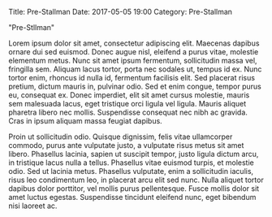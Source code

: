 Title: Pre-Stallman
Date: 2017-05-05 19:00
Category: Pre-Stallman

"Pre-Stllman"

Lorem ipsum dolor sit amet, consectetur adipiscing elit. Maecenas dapibus ornare dui sed euismod. Donec augue nisl, eleifend a purus vitae, molestie elementum metus. Nunc sit amet ipsum fermentum, sollicitudin massa vel, fringilla sem. Aliquam lacus tortor, porta nec sodales ut, tempus id ex. Nunc tortor enim, rhoncus id nulla id, fermentum facilisis elit. Sed placerat risus pretium, dictum mauris in, pulvinar odio. Sed et enim congue, tempor purus eu, consequat ex. Donec imperdiet, elit sit amet cursus molestie, mauris sem malesuada lacus, eget tristique orci ligula vel ligula. Mauris aliquet pharetra libero nec mollis. Suspendisse consequat nec nibh ac gravida. Cras in ipsum aliquam massa feugiat dapibus.

Proin ut sollicitudin odio. Quisque dignissim, felis vitae ullamcorper commodo, purus ante vulputate justo, a vulputate risus metus sit amet libero. Phasellus lacinia, sapien ut suscipit tempor, justo ligula dictum arcu, in tristique lacus nulla a tellus. Phasellus vitae euismod turpis, et molestie odio. Sed ut lacinia metus. Phasellus vulputate, enim a sollicitudin iaculis, risus leo condimentum leo, in placerat arcu elit sed nunc. Nulla aliquet tortor dapibus dolor porttitor, vel mollis purus pellentesque. Fusce mollis dolor sit amet luctus egestas. Suspendisse tincidunt eleifend nunc, eget bibendum nisi laoreet ac.
